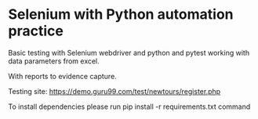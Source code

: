 # Selenium with Python automation practice

Basic testing with Selenium webdriver and python and pytest working with data parameters from excel.

With reports to evidence capture.

Testing site: https://demo.guru99.com/test/newtours/register.php 

To install dependencies please run pip install -r requirements.txt command